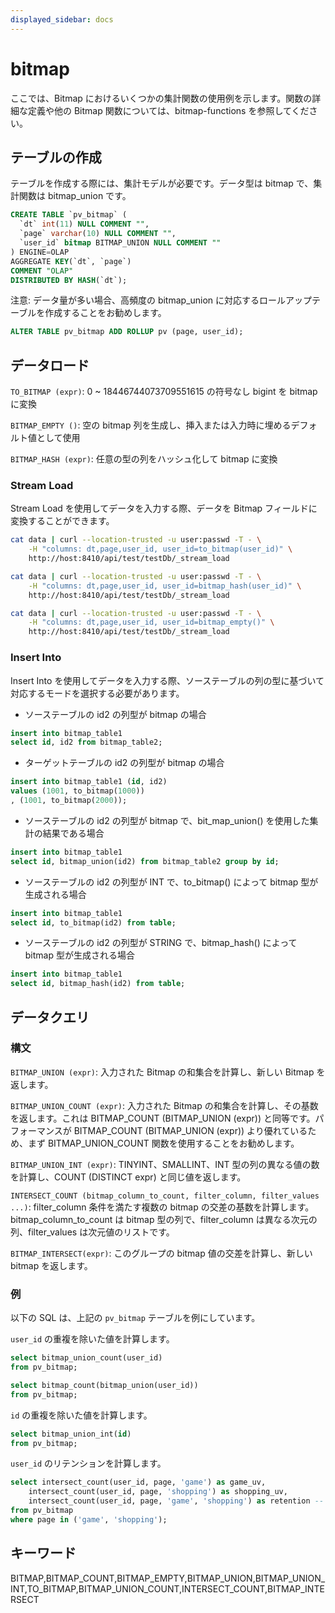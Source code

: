 ```yaml
---
displayed_sidebar: docs
---
```


# bitmap

ここでは、Bitmap におけるいくつかの集計関数の使用例を示します。関数の詳細な定義や他の Bitmap 関数については、bitmap-functions を参照してください。

## テーブルの作成

テーブルを作成する際には、集計モデルが必要です。データ型は bitmap で、集計関数は bitmap_union です。

```SQL
CREATE TABLE `pv_bitmap` (
  `dt` int(11) NULL COMMENT "",
  `page` varchar(10) NULL COMMENT "",
  `user_id` bitmap BITMAP_UNION NULL COMMENT ""
) ENGINE=OLAP
AGGREGATE KEY(`dt`, `page`)
COMMENT "OLAP"
DISTRIBUTED BY HASH(`dt`);
```

注意: データ量が多い場合、高頻度の bitmap_union に対応するロールアップテーブルを作成することをお勧めします。

```SQL
ALTER TABLE pv_bitmap ADD ROLLUP pv (page, user_id);
```

## データロード

`TO_BITMAP (expr)`: 0 ~ 18446744073709551615 の符号なし bigint を bitmap に変換

`BITMAP_EMPTY ()`: 空の bitmap 列を生成し、挿入または入力時に埋めるデフォルト値として使用

`BITMAP_HASH (expr)`: 任意の型の列をハッシュ化して bitmap に変換

### Stream Load

Stream Load を使用してデータを入力する際、データを Bitmap フィールドに変換することができます。

``` bash
cat data | curl --location-trusted -u user:passwd -T - \
    -H "columns: dt,page,user_id, user_id=to_bitmap(user_id)" \
    http://host:8410/api/test/testDb/_stream_load
```

``` bash
cat data | curl --location-trusted -u user:passwd -T - \
    -H "columns: dt,page,user_id, user_id=bitmap_hash(user_id)" \
    http://host:8410/api/test/testDb/_stream_load
```

``` bash
cat data | curl --location-trusted -u user:passwd -T - \
    -H "columns: dt,page,user_id, user_id=bitmap_empty()" \
    http://host:8410/api/test/testDb/_stream_load
```

### Insert Into

Insert Into を使用してデータを入力する際、ソーステーブルの列の型に基づいて対応するモードを選択する必要があります。

* ソーステーブルの id2 の列型が bitmap の場合

```SQL
insert into bitmap_table1
select id, id2 from bitmap_table2;
```

* ターゲットテーブルの id2 の列型が bitmap の場合

```SQL
insert into bitmap_table1 (id, id2)
values (1001, to_bitmap(1000))
, (1001, to_bitmap(2000));
```

* ソーステーブルの id2 の列型が bitmap で、bit_map_union() を使用した集計の結果である場合

```SQL
insert into bitmap_table1
select id, bitmap_union(id2) from bitmap_table2 group by id;
```

* ソーステーブルの id2 の列型が INT で、to_bitmap() によって bitmap 型が生成される場合

```SQL
insert into bitmap_table1
select id, to_bitmap(id2) from table;
```

* ソーステーブルの id2 の列型が STRING で、bitmap_hash() によって bitmap 型が生成される場合

```SQL
insert into bitmap_table1
select id, bitmap_hash(id2) from table;
```

## データクエリ

### 構文

`BITMAP_UNION (expr)`: 入力された Bitmap の和集合を計算し、新しい Bitmap を返します。

`BITMAP_UNION_COUNT (expr)`: 入力された Bitmap の和集合を計算し、その基数を返します。これは BITMAP_COUNT (BITMAP_UNION (expr)) と同等です。パフォーマンスが BITMAP_COUNT (BITMAP_UNION (expr)) より優れているため、まず BITMAP_UNION_COUNT 関数を使用することをお勧めします。

`BITMAP_UNION_INT (expr)`: TINYINT、SMALLINT、INT 型の列の異なる値の数を計算し、COUNT (DISTINCT expr) と同じ値を返します。

`INTERSECT_COUNT (bitmap_column_to_count, filter_column, filter_values ...)`: filter_column 条件を満たす複数の bitmap の交差の基数を計算します。bitmap_column_to_count は bitmap 型の列で、filter_column は異なる次元の列、filter_values は次元値のリストです。

`BITMAP_INTERSECT(expr)`: このグループの bitmap 値の交差を計算し、新しい bitmap を返します。

### 例

以下の SQL は、上記の `pv_bitmap` テーブルを例にしています。

`user_id` の重複を除いた値を計算します。

```SQL
select bitmap_union_count(user_id)
from pv_bitmap;

select bitmap_count(bitmap_union(user_id))
from pv_bitmap;
```

`id` の重複を除いた値を計算します。

```SQL
select bitmap_union_int(id)
from pv_bitmap;
```

`user_id` のリテンションを計算します。

```SQL
select intersect_count(user_id, page, 'game') as game_uv,
    intersect_count(user_id, page, 'shopping') as shopping_uv,
    intersect_count(user_id, page, 'game', 'shopping') as retention -- 'game' と 'shopping' ページの両方にアクセスしたユーザーの数
from pv_bitmap
where page in ('game', 'shopping');
```

## キーワード

BITMAP,BITMAP_COUNT,BITMAP_EMPTY,BITMAP_UNION,BITMAP_UNION_INT,TO_BITMAP,BITMAP_UNION_COUNT,INTERSECT_COUNT,BITMAP_INTERSECT
